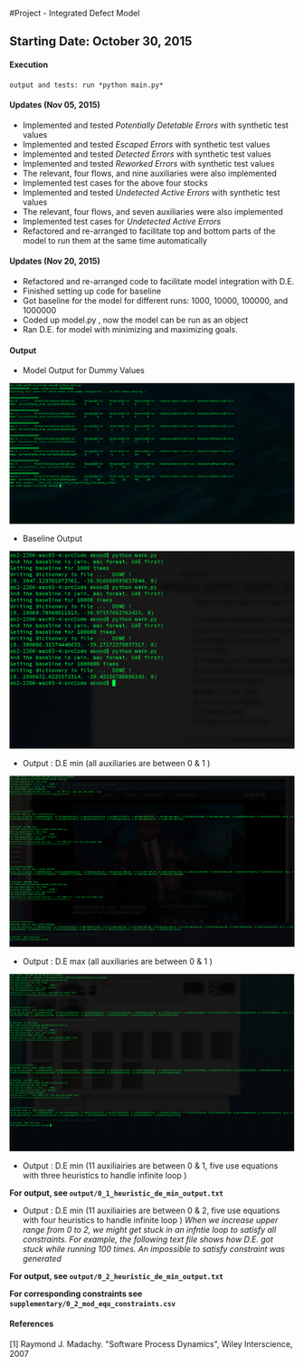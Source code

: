 #Project - Integrated Defect Model

## Starting Date: October 30, 2015

#### Execution 
    output and tests: run *python main.py* 


#### Updates (Nov 05, 2015)
 * Implemented and tested _Potentially Detetable Errors_ with synthetic test values 
 * Implemented and tested _Escaped Errors_ with synthetic test values 
 * Implemented and tested _Detected Errors_ with synthetic test values 
 * Implemented and tested _Reworked Errors_ with synthetic test values
 * The relevant, four flows, and nine auxiliaries were also implemented  
 * Implemented test cases for the above four stocks 
 * Implemented and tested _Undetected Active Errors_ with synthetic test values 
 * The relevant, four flows, and seven auxiliaries were also implemented  
 * Implemented test cases for _Undetected Active Errors_
 * Refactored and re-arranged to facilitate top and bottom parts of the model to
 run them at the same time automatically  
 
#### Updates (Nov 20, 2015)
 * Refactored and re-arranged code to facilitate model integration with D.E. 
 * Finished setting up code for baseline 
 * Got baseline for the model for different runs: 1000, 10000, 100000, and 1000000 
 * Coded up model.py , now the model can be run as an object  
 * Ran D.E. for model with minimizing and maximizing goals. 
   
#### Output
* Model Output for Dummy Values 

![output](output/update_nov_17.png?raw=true=100x80)

* Baseline Output 

![output](output/baseline_nov_17.png?raw=true=100x80)

* Output : D.E min (all auxiliaries are between 0 & 1 )

![output](output/de_min.png?raw=true=100x80)

* Output : D.E max (all auxiliaries are between 0 & 1 )

![output](output/de_max.png?raw=true=100x80)


* Output : D.E min (11 auxiliairies are between 0 & 1, five use equations with three heuristics to handle infinite loop )

**For output, see `output/0_1_heuristic_de_min_output.txt`** 

* Output : D.E min (11 auxiliairies are between 0 & 2, five use equations with four heuristics to handle infinite loop )
_When we increase upper range from 0 to 2, we might get stuck in an infntie loop to satisfy all constraints. For example, the following text file shows how D.E. got stuck while running 100 times. An impossible to satisfy constraint was generated_

**For output, see `output/0_2_heuristic_de_min_output.txt`** 

**For corresponding constraints see `supplementary/0_2_mod_equ_constraints.csv`**

#### References
[1] Raymond J. Madachy. "Software Process Dynamics",  Wiley Interscience, 2007	

